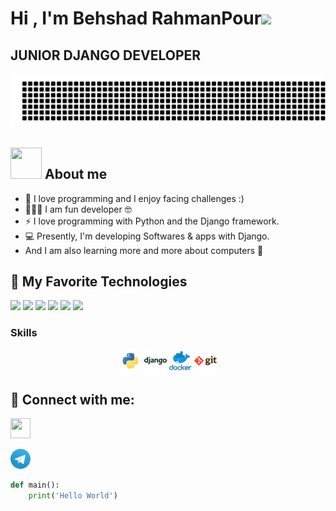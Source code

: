 <h1>Hi , I'm Behshad RahmanPour<img src="https://media.giphy.com/media/hvRJCLFzcasrR4ia7z/giphy.gif" width="35"></h1>
<h2>  JUNIOR DJANGO DEVELOPER </h2>

![gitartwork](gitartwork.svg)

## <img src = "https://user-images.githubusercontent.com/63050133/156777293-72a6e681-2582-4a9d-ad92-09d1181d47c7.gif" width = 50px height = 50px>  About me

- 🚀 I love programming and I enjoy facing challenges :)
- 👨🏻‍💻 I am fun developer 🤓<br>
- ⚡ I love programming with Python and the Django framework.<br>
- 💻 Presently, I'm developing Softwares & apps with Django.
- And I am also learning more and more about computers 🫠

## 🔧 My Favorite Technologies
![](https://img.shields.io/badge/Python-3477AC?style=for-the-badge&logo=python&logoColor=white)
![](https://img.shields.io/badge/Go-00ADD8?style=for-the-badge&logo=go&logoColor=white)
![](https://img.shields.io/badge/MySQL-417399?style=for-the-badge&logo=mysql&logoColor=white)
![](https://img.shields.io/badge/Git-F03C2E?style=for-the-badge&logo=git&logoColor=white)
![](https://img.shields.io/badge/Linux-E9B81E?style=for-the-badge&logo=linux&logoColor=000000)
![](https://img.shields.io/badge/Arch%20Linux-1793D1?style=for-the-badge&logo=archlinux&logoColor=000000)

### Skills

<p align="center">
<a href="https://python.org/" target="_blank" rel="noreferrer"><img src="https://raw.githubusercontent.com/github/explore/80688e429a7d4ef2fca1e82350fe8e3517d3494d/topics/python/python.png" width="36" height="36" alt="Python" /></a>
<a href="https://www.djangoproject.com" target="_blank" rel="noreferrer"><img src="https://raw.githubusercontent.com/github/explore/7456fdff59816d37ef383a6c8f32a26ff7332db2/topics/django/django.png" width="36" height="36" alt="Django" /></a>
<a href="https://www.docker.com" target="_blank" rel="noreferrer"><img src="https://raw.githubusercontent.com/github/explore/80688e429a7d4ef2fca1e82350fe8e3517d3494d/topics/docker/docker.png" width="36" height="36" alt="Docker" /></a>
<a href="https://git-scm.com/" target="_blank" rel="noreferrer"><img src="https://raw.githubusercontent.com/github/explore/80688e429a7d4ef2fca1e82350fe8e3517d3494d/topics/git/git.png" width="36" height="36" alt="Git" /></a>
</p>

## 📨 Connect with me:
<p align="left"> 
<a href="http://www.instagram.com/behshadrhp" target="_blank" rel="noreferrer"><img src="https://raw.githubusercontent.com/danielcranney/readme-generator/main/public/icons/socials/instagram.svg" width="32" height="32" /></a>
</p>
<p align="left"> 
<a href="https://t.me/MrPyCode" target="_blank" rel="noreferrer"><img src="https://raw.githubusercontent.com/github/explore/80688e429a7d4ef2fca1e82350fe8e3517d3494d/topics/telegram/telegram.png" width="32" height="32" /></a>
</p>


```Python
def main():
    print('Hello World')
```
